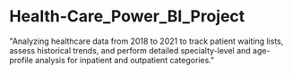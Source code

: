 # Health-Care_Power_BI_Project
"Analyzing healthcare data from 2018 to 2021 to track patient waiting lists, assess historical trends, and perform detailed specialty-level and age-profile analysis for inpatient and outpatient categories."
